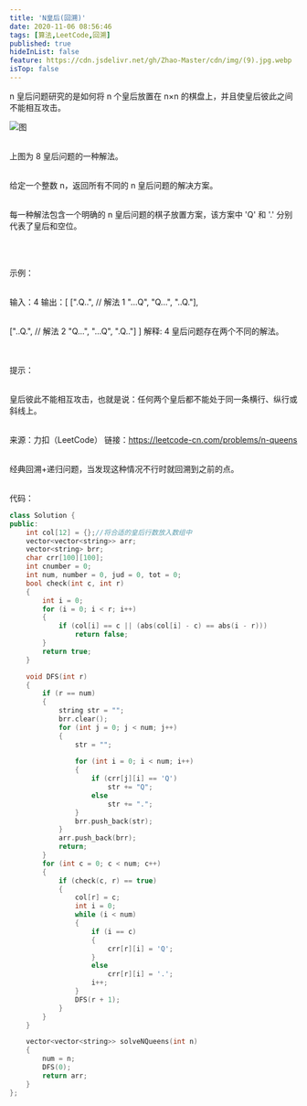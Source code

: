 ```yaml
---
title: 'N皇后(回溯)'
date: 2020-11-06 08:56:46
tags: [算法,LeetCode,回溯]
published: true
hideInList: false
feature: https://cdn.jsdelivr.net/gh/Zhao-Master/cdn/img/(9).jpg.webp
isTop: false
---
```

n 皇后问题研究的是如何将 n 个皇后放置在 n×n 的棋盘上，并且使皇后彼此之间不能相互攻击。
<!-- more -->

![图](https://cdn.jsdelivr.net/gh/ZSakuraTears/cdn/img/8-queens.png)<br><br>

上图为 8 皇后问题的一种解法。<br><br>

给定一个整数 n，返回所有不同的 n 皇后问题的解决方案。<br><br>

每一种解法包含一个明确的 n 皇后问题的棋子放置方案，该方案中 'Q' 和 '.' 分别代表了皇后和空位。<br><br>

 

示例：<br><br>

输入：4
输出：[
 [".Q..",  // 解法 1
  "...Q",
  "Q...",
  "..Q."],<br><br>

 ["..Q.",  // 解法 2
  "Q...",
  "...Q",
  ".Q.."]
]
解释: 4 皇后问题存在两个不同的解法。<br><br>
 

提示：<br><br>

皇后彼此不能相互攻击，也就是说：任何两个皇后都不能处于同一条横行、纵行或斜线上。<br><br>

来源：力扣（LeetCode）
链接：https://leetcode-cn.com/problems/n-queens<br><br>

经典回溯+递归问题，当发现这种情况不行时就回溯到之前的点。<br><br>


代码：
```C++
class Solution {
public:
    int col[12] = {};//将合适的皇后行数放入数组中
    vector<vector<string>> arr;
    vector<string> brr;
    char crr[100][100];
    int cnumber = 0;
    int num, number = 0, jud = 0, tot = 0;
    bool check(int c, int r)
    {
        int i = 0;
        for (i = 0; i < r; i++)
        {
            if (col[i] == c || (abs(col[i] - c) == abs(i - r)))
                return false;
        }
        return true;
    }

    void DFS(int r)
    {
        if (r == num)
        {
            string str = "";
            brr.clear();
            for (int j = 0; j < num; j++)
            {
                str = "";
                
                for (int i = 0; i < num; i++)
                {
                    if (crr[j][i] == 'Q')
                        str += "Q";
                    else
                        str += ".";
                }
                brr.push_back(str);
            }
            arr.push_back(brr);
            return;
        }
        for (int c = 0; c < num; c++)
        {
            if (check(c, r) == true)
            {
                col[r] = c;
                int i = 0;
                while (i < num)
                {
                    if (i == c)
                    {
                        crr[r][i] = 'Q';
                    }
                    else
                        crr[r][i] = '.';
                    i++;
                }
                DFS(r + 1);
            }
        }
    }

    vector<vector<string>> solveNQueens(int n)
    {
        num = n;
        DFS(0);
        return arr;
    }
};
```
